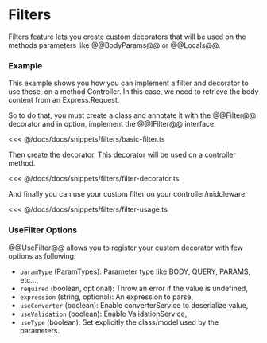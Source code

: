# Filters

Filters feature lets you create custom decorators that will be 
used on the methods parameters like @@BodyParams@@ or @@Locals@@.

### Example

This example shows you how you can implement a filter and decorator to use these, on a method Controller.
In this case, we need to retrieve the body content from an Express.Request.

So to do that, you must create a class and annotate it with the @@Filter@@
decorator and in option, implement the @@IFilter@@ interface:

<<< @/docs/docs/snippets/filters/basic-filter.ts

Then create the decorator. This decorator will be used on a controller method.

<<< @/docs/docs/snippets/filters/filter-decorator.ts

And finally you can use your custom filter on your controller/middleware:

<<< @/docs/docs/snippets/filters/filter-usage.ts

### UseFilter Options

@@UseFilter@@ allows you to register your custom decorator with few options as following:

- `paramType` (ParamTypes): Parameter type like BODY, QUERY, PARAMS, etc...,
- `required` (boolean, optional): Throw an error if the value is undefined,
- `expression` (string, optional): An expression to parse,
- `useConverter` (boolean): Enable converterService to deserialize value,
- `useValidation` (boolean): Enable ValidationService,
- `useType` (boolean): Set explicitly the class/model used by the parameters.
